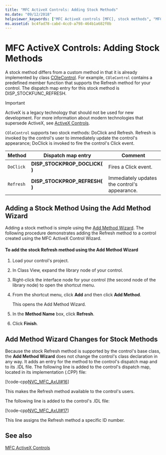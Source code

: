 ```yaml
---
title: "MFC ActiveX Controls: Adding Stock Methods"
ms.date: "09/12/2018"
helpviewer_keywords: ["MFC ActiveX controls [MFC], stock methods", "MFC ActiveX controls [MFC], methods", "DoClick method [MFC]"]
ms.assetid: bc4fad78-cabd-4cc0-a798-464b1a682f0b
---
```

# MFC ActiveX Controls: Adding Stock Methods

A stock method differs from a custom method in that it is already implemented by class [COleControl](../mfc/reference/colecontrol-class.md). For example, `COleControl` contains a predefined member function that supports the Refresh method for your control. The dispatch map entry for this stock method is DISP_STOCKFUNC_REFRESH.

>[!IMPORTANT]
> ActiveX is a legacy technology that should not be used for new development. For more information about modern technologies that supersede ActiveX, see [ActiveX Controls](activex-controls.md).

`COleControl` supports two stock methods: DoClick and Refresh. Refresh is invoked by the control's user to immediately update the control's appearance; DoClick is invoked to fire the control's Click event.

|Method|Dispatch map entry|Comment|
|------------|------------------------|-------------|
|`DoClick`|**DISP_STOCKPROP_DOCLICK( )**|Fires a Click event.|
|`Refresh`|**DISP_STOCKPROP_REFRESH( )**|Immediately updates the control's appearance.|

## <a name="_core_adding_a_stock_method_using_classwizard"></a> Adding a Stock Method Using the Add Method Wizard

Adding a stock method is simple using the [Add Method Wizard](../ide/add-method-wizard.md). The following procedure demonstrates adding the Refresh method to a control created using the MFC ActiveX Control Wizard.

#### To add the stock Refresh method using the Add Method Wizard

1. Load your control's project.

1. In Class View, expand the library node of your control.

1. Right-click the interface node for your control (the second node of the library node) to open the shortcut menu.

1. From the shortcut menu, click **Add** and then click **Add Method**.

   This opens the Add Method Wizard.

1. In the **Method Name** box, click **Refresh**.

1. Click **Finish**.

## <a name="_core_classwizard_changes_for_stock_methods"></a> Add Method Wizard Changes for Stock Methods

Because the stock Refresh method is supported by the control's base class, the **Add Method Wizard** does not change the control's class declaration in any way. It adds an entry for the method to the control's dispatch map and to its .IDL file. The following line is added to the control's dispatch map, located in its implementation (.CPP) file:

[!code-cpp[NVC_MFC_AxUI#16](../mfc/codesnippet/cpp/mfc-activex-controls-adding-stock-methods_1.cpp)]

This makes the Refresh method available to the control's users.

The following line is added to the control's .IDL file:

[!code-cpp[NVC_MFC_AxUI#17](../mfc/codesnippet/cpp/mfc-activex-controls-adding-stock-methods_2.idl)]

This line assigns the Refresh method a specific ID number.

## See also

[MFC ActiveX Controls](../mfc/mfc-activex-controls.md)
